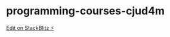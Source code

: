 # programming-courses-cjud4m

[Edit on StackBlitz ⚡️](https://stackblitz.com/edit/programming-courses-cjud4m)